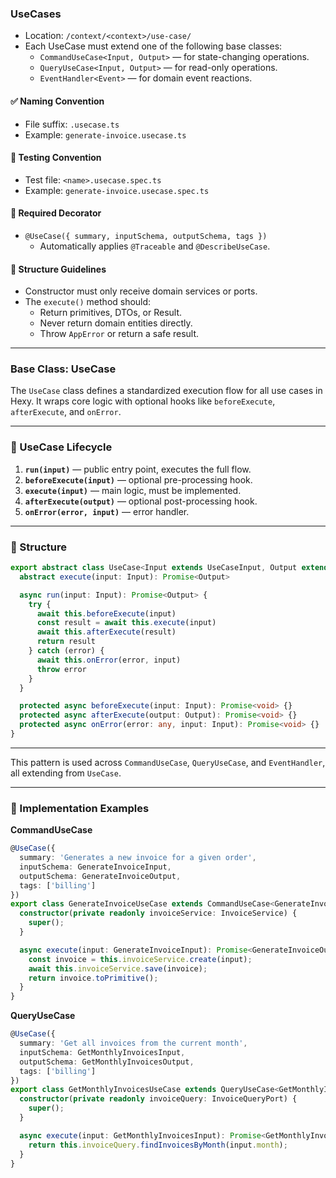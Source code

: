 ### UseCases

- Location: `/context/<context>/use-case/`
- Each UseCase must extend one of the following base classes:
  - `CommandUseCase<Input, Output>` — for state-changing operations.
  - `QueryUseCase<Input, Output>` — for read-only operations.
  - `EventHandler<Event>` — for domain event reactions.

#### ✅ Naming Convention
- File suffix: `.usecase.ts`
- Example: `generate-invoice.usecase.ts`

#### 🧪 Testing Convention
- Test file: `<name>.usecase.spec.ts`
- Example: `generate-invoice.usecase.spec.ts`

#### 🧩 Required Decorator
- `@UseCase({ summary, inputSchema, outputSchema, tags })`
  - Automatically applies `@Traceable` and `@DescribeUseCase`.

#### 🧱 Structure Guidelines
- Constructor must only receive domain services or ports.
- The `execute()` method should:
  - Return primitives, DTOs, or Result<T>.
  - Never return domain entities directly.
  - Throw `AppError` or return a safe result.

---

### Base Class: UseCase

The `UseCase` class defines a standardized execution flow for all use cases in Hexy. It wraps core logic with optional hooks like `beforeExecute`, `afterExecute`, and `onError`.

---

### 🔁 UseCase Lifecycle

1. **`run(input)`** — public entry point, executes the full flow.
2. **`beforeExecute(input)`** — optional pre-processing hook.
3. **`execute(input)`** — main logic, must be implemented.
4. **`afterExecute(output)`** — optional post-processing hook.
5. **`onError(error, input)`** — error handler.

---

### 🧩 Structure
```ts
export abstract class UseCase<Input extends UseCaseInput, Output extends UseCaseOutput> {
  abstract execute(input: Input): Promise<Output>

  async run(input: Input): Promise<Output> {
    try {
      await this.beforeExecute(input)
      const result = await this.execute(input)
      await this.afterExecute(result)
      return result
    } catch (error) {
      await this.onError(error, input)
      throw error
    }
  }

  protected async beforeExecute(input: Input): Promise<void> {}
  protected async afterExecute(output: Output): Promise<void> {}
  protected async onError(error: any, input: Input): Promise<void> {}
}
```

---

This pattern is used across `CommandUseCase`, `QueryUseCase`, and `EventHandler`, all extending from `UseCase`.

---

### 📌 Implementation Examples

**CommandUseCase**
```ts
@UseCase({
  summary: 'Generates a new invoice for a given order',
  inputSchema: GenerateInvoiceInput,
  outputSchema: GenerateInvoiceOutput,
  tags: ['billing']
})
export class GenerateInvoiceUseCase extends CommandUseCase<GenerateInvoiceInput, GenerateInvoiceOutput> {
  constructor(private readonly invoiceService: InvoiceService) {
    super();
  }

  async execute(input: GenerateInvoiceInput): Promise<GenerateInvoiceOutput> {
    const invoice = this.invoiceService.create(input);
    await this.invoiceService.save(invoice);
    return invoice.toPrimitive();
  }
}
```

**QueryUseCase**
```ts
@UseCase({
  summary: 'Get all invoices from the current month',
  inputSchema: GetMonthlyInvoicesInput,
  outputSchema: GetMonthlyInvoicesOutput,
  tags: ['billing']
})
export class GetMonthlyInvoicesUseCase extends QueryUseCase<GetMonthlyInvoicesInput, GetMonthlyInvoicesOutput[]> {
  constructor(private readonly invoiceQuery: InvoiceQueryPort) {
    super();
  }

  async execute(input: GetMonthlyInvoicesInput): Promise<GetMonthlyInvoicesOutput[]> {
    return this.invoiceQuery.findInvoicesByMonth(input.month);
  }
}
```